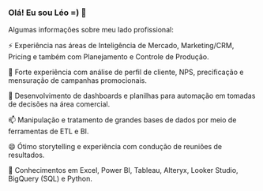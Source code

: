 ### Olá! Eu sou Léo =) 👋

Algumas informações sobre meu lado profissional:

⚡ Experiência nas áreas de Inteligência de Mercado, Marketing/CRM, Pricing e também com Planejamento e Controle de Produção.

🤔 Forte experiência com análise de perfil de cliente, NPS, precificação e mensuração de campanhas promocionais.

🌱 Desenvolvimento de dashboards e planilhas para automação em tomadas de decisões na área comercial.

📫 Manipulação e tratamento de grandes bases de dados por meio de ferramentas de ETL e BI.

😄 Ótimo storytelling e experiência com condução de reuniões de resultados.

🔭 Conhecimentos em Excel, Power BI, Tableau, Alteryx, Looker Studio, BigQuery (SQL) e Python.
